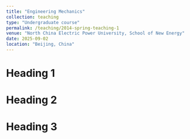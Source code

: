 ```yaml
---
title: "Engineering Mechanics"
collection: teaching
type: "Undergraduate course"
permalink: /teaching/2014-spring-teaching-1
venue: "North China Electric Power University, School of New Energy"
date: 2025-09-02
location: "Beijing, China"
---
```



Heading 1
======

Heading 2
======

Heading 3
======
